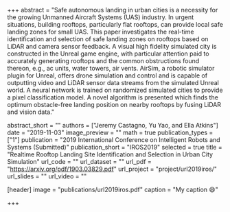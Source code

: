 +++
abstract = "Safe autonomous landing in urban cities is a necessity for the growing Unmanned Aircraft Systems (UAS) industry.  In urgent situations, building rooftops, particularly flat rooftops, can provide local safe landing zones for small UAS.  This paper investigates the real-time identification and selection of safe landing zones on rooftops based on LiDAR and camera sensor feedback.  A visual high fidelity simulated city is constructed in the Unreal game engine, with particular attention paid to accurately generating rooftops and the common obstructions found thereon, e.g., ac units, water towers, air vents. AirSim, a robotic simulator plugin for Unreal, offers drone simulation and control and is capable of outputting video and LiDAR sensor data streams from the simulated Unreal world. A neural network is trained on randomized simulated cities to provide a pixel classification model. A novel algorithm is presented which finds the optimum obstacle-free landing position on nearby rooftops by fusing LiDAR and vision data."

abstract_short = ""
authors = ["Jeremy Castagno, Yu Yao, and Ella Atkins"]
date = "2019-11-03"
image_preview = ""
math = true
publication_types = ["1"]
publication = "2019 International Conference on Intelligent Robots and Systems (Submitted)"
publication_short = "IROS2019"
selected = true
title = "Realtime Rooftop Landing Site Identification and Selection in Urban City Simulation"
url_code = ""
url_dataset = ""
url_pdf = "https://arxiv.org/pdf/1903.03829.pdf"
url_project = "project/url2019iros/"
url_slides = ""
url_video = ""

[header]
image = "publications/url2019iros.pdf"
caption = "My caption :smile:"

+++


